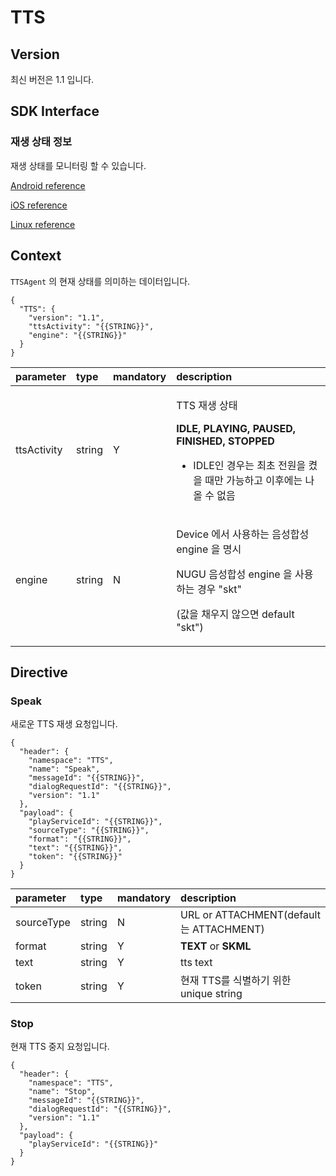 # TTS

## Version

최신 버전은 1.1 입니다.

## SDK Interface

### 재생 상태 정보

재생 상태를 모니터링 할 수 있습니다.

[Android reference](https://github.com/nugu-developers/nugu-android/blob/master/nugu-agent/src/main/java/com/skt/nugu/sdk/agent/tts/TTSAgentInterface.kt#L48)

[iOS reference](https://github.com/nugu-developers/nugu-ios/blob/master/NuguAgents/Interface/TextToSpeech/TTSAgentDelegate.swift#L29)

[Linux reference](https://github.com/nugu-developers/nugu-linux/blob/master/include/capability/tts_interface.hh#L68)

## Context

`TTSAgent` 의 현재 상태를 의미하는 데이터입니다.

```text
{
  "TTS": {
    "version": "1.1",
    "ttsActivity": "{{STRING}}",
    "engine": "{{STRING}}"
  }
}
```

<table>
  <thead>
    <tr>
      <th style="text-align:left">parameter</th>
      <th style="text-align:left">type</th>
      <th style="text-align:left">mandatory</th>
      <th style="text-align:left">description</th>
    </tr>
  </thead>
  <tbody>
    <tr>
      <td style="text-align:left">ttsActivity</td>
      <td style="text-align:left">string</td>
      <td style="text-align:left">Y</td>
      <td style="text-align:left">
        <p>TTS &#xC7AC;&#xC0DD; &#xC0C1;&#xD0DC;</p>
        <p><b>IDLE, PLAYING, PAUSED, FINISHED, STOPPED</b>
        </p>
        <ul>
          <li>IDLE&#xC778; &#xACBD;&#xC6B0;&#xB294; &#xCD5C;&#xCD08; &#xC804;&#xC6D0;&#xC744;
            &#xCF30;&#xC744; &#xB54C;&#xB9CC; &#xAC00;&#xB2A5;&#xD558;&#xACE0; &#xC774;&#xD6C4;&#xC5D0;&#xB294;
            &#xB098;&#xC62C; &#xC218; &#xC5C6;&#xC74C;</li>
        </ul>
      </td>
    </tr>
    <tr>
      <td style="text-align:left">engine</td>
      <td style="text-align:left">string</td>
      <td style="text-align:left">N</td>
      <td style="text-align:left">
        <p>Device &#xC5D0;&#xC11C; &#xC0AC;&#xC6A9;&#xD558;&#xB294; &#xC74C;&#xC131;&#xD569;&#xC131;
          engine &#xC744; &#xBA85;&#xC2DC;</p>
        <p>NUGU &#xC74C;&#xC131;&#xD569;&#xC131; engine &#xC744; &#xC0AC;&#xC6A9;&#xD558;&#xB294;
          &#xACBD;&#xC6B0; &quot;skt&quot;</p>
        <p>(&#xAC12;&#xC744; &#xCC44;&#xC6B0;&#xC9C0; &#xC54A;&#xC73C;&#xBA74; default
          &quot;skt&quot;)</p>
      </td>
    </tr>
  </tbody>
</table>

## Directive

### Speak

새로운 TTS 재생 요청입니다.

```text
{
  "header": {
    "namespace": "TTS",
    "name": "Speak",
    "messageId": "{{STRING}}",
    "dialogRequestId": "{{STRING}}",
    "version": "1.1"
  },
  "payload": {
    "playServiceId": "{{STRING}}",
    "sourceType": "{{STRING}}",
    "format": "{{STRING}}",
    "text": "{{STRING}}",
    "token": "{{STRING}}"
  }
}
```

| parameter | type | mandatory | description |
| :--- | :--- | :--- | :--- |
| sourceType | string | N | URL or ATTACHMENT\(default 는 ATTACHMENT\) |
| format | string | Y | **TEXT** or **SKML** |
| text | string | Y | tts text |
| token | string | Y | 현재 TTS를 식별하기 위한 unique string |

### Stop

현재 TTS 중지 요청입니다.

```text
{
  "header": {
    "namespace": "TTS",
    "name": "Stop",
    "messageId": "{{STRING}}",
    "dialogRequestId": "{{STRING}}",
    "version": "1.1"
  },
  "payload": {
    "playServiceId": "{{STRING}}"
  }
}
```















